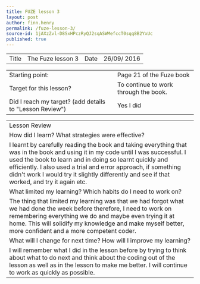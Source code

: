```yaml
---
title: FUZE lesson 3
layout: post
author: finn.henry
permalink: /fuze-lesson-3/
source-id: 1jAXzZvl-D8SxHPczRyQJ2sqASWMefccT0sqq8B2YxUc
published: true
---
```

<table>
  <tr>
    <td>Title</td>
    <td>The Fuze lesson 3</td>
    <td>Date</td>
    <td>26/09/
2016</td>
  </tr>
</table>


<table>
  <tr>
    <td>Starting point:</td>
    <td>Page 21 of the Fuze book</td>
  </tr>
  <tr>
    <td>Target for this lesson?</td>
    <td>To continue to work through the book.</td>
  </tr>
  <tr>
    <td>Did I reach my target? 
(add details to "Lesson Review")</td>
    <td>Yes I did</td>
  </tr>
</table>


<table>
  <tr>
    <td>Lesson Review</td>
  </tr>
  <tr>
    <td>How did I learn? What strategies were effective? </td>
  </tr>
  <tr>
    <td>I learnt by carefully reading the book and taking everything that was in the book and using it in my code until I was successful. I used the book to learn and in doing so learnt quickly and efficiently. I also used a trial and error approach, if something didn't work I would try it slightly differently and see if that worked, and try it again etc. </td>
  </tr>
  <tr>
    <td>What limited my learning? Which habits do I need to work on? </td>
  </tr>
  <tr>
    <td>The thing that limited my learning was that we had forgot what we had done the week before therefore, I need to work on remembering everything we do and maybe even trying it at home. This will solidify my knowledge and make myself better, more confident and a more competent coder.</td>
  </tr>
  <tr>
    <td>What will I change for next time? How will I improve my learning?</td>
  </tr>
  <tr>
    <td>I will remember what I did in the lesson before by trying to think about what to do next and think about the coding out of the lesson as well as in the lesson to make me better. I will continue to work as quickly as possible.</td>
  </tr>
</table>


